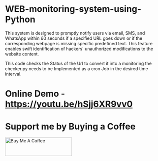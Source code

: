 # WEB-monitoring-system-using-Python
This system is designed to promptly notify users via email, SMS, and WhatsApp within 60 seconds if a specified URL goes down or if the corresponding webpage is missing specific predefined text. This feature enables swift identification of hackers' unauthorized modifications to the website content.

This code checks the Status of the Url to convert it into a monitoring the checker.py needs to be Implemented as a cron Job in the desired time interval. 

# Online Demo - https://youtu.be/hSjj6XR9vv0 


<h1>Support me by Buying a Coffee</h1>
<a href="https://www.buymeacoffee.com/heyrameee" target="_blank"><img src="https://cdn.buymeacoffee.com/buttons/v2/default-yellow.png" alt="Buy Me A Coffee" style="height: 60px !important;width: 217px !important;" ></a>
